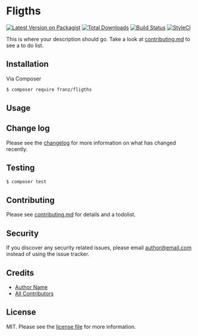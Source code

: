 # Fligths

[![Latest Version on Packagist][ico-version]][link-packagist]
[![Total Downloads][ico-downloads]][link-downloads]
[![Build Status][ico-travis]][link-travis]
[![StyleCI][ico-styleci]][link-styleci]

This is where your description should go. Take a look at [contributing.md](contributing.md) to see a to do list.

## Installation

Via Composer

``` bash
$ composer require franz/fligths
```

## Usage

## Change log

Please see the [changelog](changelog.md) for more information on what has changed recently.

## Testing

``` bash
$ composer test
```

## Contributing

Please see [contributing.md](contributing.md) for details and a todolist.

## Security

If you discover any security related issues, please email author@email.com instead of using the issue tracker.

## Credits

- [Author Name][link-author]
- [All Contributors][link-contributors]

## License

MIT. Please see the [license file](license.md) for more information.

[ico-version]: https://img.shields.io/packagist/v/franz/fligths.svg?style=flat-square
[ico-downloads]: https://img.shields.io/packagist/dt/franz/fligths.svg?style=flat-square
[ico-travis]: https://img.shields.io/travis/franz/fligths/master.svg?style=flat-square
[ico-styleci]: https://styleci.io/repos/12345678/shield

[link-packagist]: https://packagist.org/packages/franz/fligths
[link-downloads]: https://packagist.org/packages/franz/fligths
[link-travis]: https://travis-ci.org/franz/fligths
[link-styleci]: https://styleci.io/repos/12345678
[link-author]: https://github.com/franz
[link-contributors]: ../../contributors

